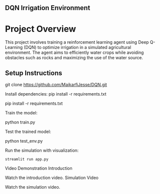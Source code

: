 ## DQN Irrigation Environment

# Project Overview

This project involves training a reinforcement learning agent using Deep Q-Learning (DQN) to optimize irrigation in a simulated agricultural environment. The agent aims to efficiently water crops while avoiding obstacles such as rocks and maximizing the use of the water source.

## Setup Instructions

git clone https://github.com/MaikarfiJesse/DQN.git

Install dependencies: pip install -r requirements.txt

pip install -r requirements.txt

Train the model:

python train.py

Test the trained model:


python test_env.py

Run the simulation with visualization:


    streamlit run app.py

Video Demonstration
Introduction

Watch the introduction video.
Simulation Video

Watch the simulation video.
